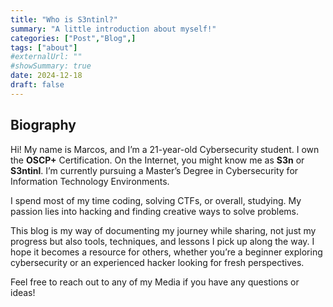 ```yaml
---
title: "Who is S3ntinl?"
summary: "A little introduction about myself!"
categories: ["Post","Blog",]
tags: ["about"]
#externalUrl: ""
#showSummary: true
date: 2024-12-18
draft: false
---
```

## Biography
Hi! My name is Marcos, and I’m a 21-year-old Cybersecurity student. I own the **OSCP+** Certification. On the Internet, you might know me as **S3n** or **S3ntinl**. I’m currently pursuing a Master’s Degree in Cybersecurity for Information Technology Environments.

I spend most of my time coding, solving CTFs, or overall, studying. My passion lies into hacking and finding creative ways to solve problems.

This blog is my way of documenting my journey while sharing, not just my progress but also tools, techniques, and lessons I pick up along the way. I hope it becomes a resource for others, whether you’re a beginner exploring cybersecurity or an experienced hacker looking for fresh perspectives.

Feel free to reach out to any of my Media if you have any questions or ideas!